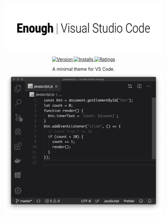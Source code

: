 <p align="center">
    <img src="https://raw.githubusercontent.com/marcusolsson/vscode-theme-enough/master/assets/logo.png" width="600" height="150" /></a>
</p>
<p align="center">
  <a href="https://marketplace.visualstudio.com/items?itemName=marcusolsson.enough-visual-studio-code">
    <img src="https://vsmarketplacebadge.apphb.com/version-short/marcusolsson.enough-visual-studio-code.svg?style=flat-square" alt="Version">
  </a>
  <a href="https://marketplace.visualstudio.com/items?itemName=marcusolsson.enough-visual-studio-code">
    <img src="https://vsmarketplacebadge.apphb.com/installs/marcusolsson.enough-visual-studio-code.svg?style=flat-square" alt="Installs">
  </a>
  <a href="https://marketplace.visualstudio.com/items?itemName=marcusolsson.enough-visual-studio-code">
    <img src="https://vsmarketplacebadge.apphb.com/rating/marcusolsson.enough-visual-studio-code.svg?style=flat-square" alt="Ratings">
  </a>
</p>
<p align="center">
    A minimal theme for VS Code.
    <br />
    <img src="https://raw.githubusercontent.com/marcusolsson/vscode-theme-enough/master/assets/screenshot.png" /></a>
</p>
